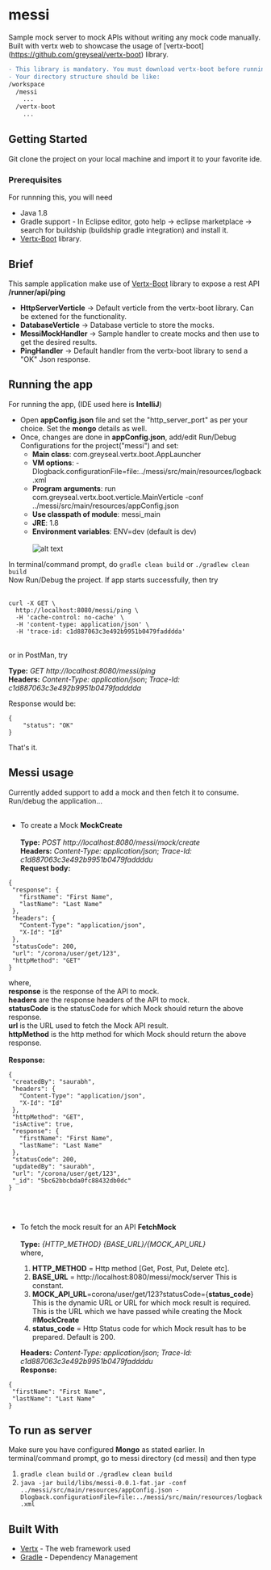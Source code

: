 # messi
Sample mock server to mock APIs without writing any mock code manually. Built with vertx web to showcase the usage of [vertx-boot]
(https://github.com/greyseal/vertx-boot) library. 
```diff
- This library is mandatory. You must download vertx-boot before running messi.
- Your directory structure should be like: 
/workspace
  /messi
    ...
  /vertx-boot
    ...
```

## Getting Started

Git clone the project on your local machine and import it to your favorite ide.

### Prerequisites

For runnning this, you will need
- Java 1.8
- Gradle support - In Eclipse editor, goto help -> eclipse marketplace -> search for buildship (buildship gradle integration) and install it.
- [Vertx-Boot](https://github.com/greyseal/vertx-boot) library. 

## Brief
This sample application make use of [Vertx-Boot](https://github.com/greyseal/vertx-boot) library to expose a rest API **/runner/api/ping**
- **HttpServerVerticle**       -> Default verticle from the vertx-boot library. Can be extened for the functionality.
- **DatabaseVerticle**         -> Database verticle to store the mocks.
- **MessiMockHandler**         -> Sample handler to create mocks and then use to get the desired results.
- **PingHandler**              -> Default handler from the vertx-boot library to send a "OK" Json response.

## Running the app

For running the app, (IDE used here is **IntelliJ**)
- Open **appConfig.json** file and set the "http_server_port" as per your choice. Set the **mongo** details as well.
- Once, changes are done in **appConfig.json**, add/edit Run/Debug Configurations for the project("messi") and set:
  * **Main class**: com.greyseal.vertx.boot.AppLauncher
  * **VM options**: -Dlogback.configurationFile=file:../messi/src/main/resources/logback.xml
  * **Program arguments**: run com.greyseal.vertx.boot.verticle.MainVerticle -conf ../messi/src/main/resources/appConfig.json 
  * **Use classpath of module**: messi_main
  * **JRE**: 1.8
  * **Environment variables**: ENV=dev (default is dev)
 <br /><br />
 ![alt text](https://github.com/greyseal/messi/blob/master/src/main/resources/messi.png) <br />
 
In terminal/command prompt, do `gradle clean build` or `./gradlew clean build`  <br />
Now Run/Debug the project. If app starts successfully, then try <br /><br />
```
curl -X GET \
  http://localhost:8080/messi/ping \
  -H 'cache-control: no-cache' \
  -H 'content-type: application/json' \
  -H 'trace-id: c1d887063c3e492b9951b0479fadddda'
```
<br />
or in PostMan, try <br />

**Type:**  *GET http://localhost:8080/messi/ping* <br />
**Headers:**  *Content-Type: application/json*;  *Trace-Id: c1d887063c3e492b9951b0479fadddda* <br />

Response would be: <br />
```
{
    "status": "OK"
}
```
That's it.

## Messi usage
Currently added support to add a mock and then fetch it to consume. Run/debug the application...<br  /><br  />
* To create a Mock **MockCreate** <br /><br />
**Type:** *POST http://localhost:8080/messi/mock/create* <br />
**Headers:** *Content-Type: application/json*;  *Trace-Id: c1d887063c3e492b9951b0479faddddu* <br />
**Request body:**
 ```
 {
  "response": {
    "firstName": "First Name",
    "lastName": "Last Name"
  },
  "headers": {
    "Content-Type": "application/json",
    "X-Id": "Id"
  },
  "statusCode": 200,
  "url": "/corona/user/get/123",
  "httpMethod": "GET"
}
 ```
 where, <br />
 **response** is the response of the API to mock. <br />
 **headers** are the response headers of the API to mock. <br />
 **statusCode** is the statusCode for which Mock should return the above response. <br />
 **url** is the URL used to fetch the Mock API result. <br />
 **httpMethod** is the http method for which Mock should return the above response. <br /> <br />
 **Response:**
 ```
{
  "createdBy": "saurabh",
  "headers": {
    "Content-Type": "application/json",
    "X-Id": "Id"
  },
  "httpMethod": "GET",
  "isActive": true,
  "response": {
    "firstName": "First Name",
    "lastName": "Last Name"
  },
  "statusCode": 200,
  "updatedBy": "saurabh",
  "url": "/corona/user/get/123",
  "_id": "5bc62bbcbda0fc88432db0dc"
}
 ```
<br /> <br />
* To fetch the mock result for an API **FetchMock** <br /><br />
**Type:** *{HTTP_METHOD} {BASE_URL}/{MOCK_API_URL}* <br />
where, <br />
  1. **HTTP_METHOD** = Http method [Get, Post, Put, Delete etc]. <br />
  1. **BASE_URL** = http://localhost:8080/messi/mock/server This is constant.<br />
  2. **MOCK_API_URL**=corona/user/get/123?statusCode={**status_code**} This is the dynamic URL or URL for which mock result is required. This is the URL which we have passed while creating the Mock #**MockCreate**  <br />
  3. **status_code** = Http Status code for which Mock result has to be prepared. Default is 200.<br />
  
  **Headers:** *Content-Type: application/json*;  *Trace-Id: c1d887063c3e492b9951b0479faddddu* <br />
 **Response:**
 ```
{
  "firstName": "First Name",
  "lastName": "Last Name"
}
 ```
 
## To run as server
Make sure you have configured **Mongo** as stated earlier. In terminal/command prompt, go to messi directory (cd messi) and then type 
1. `gradle clean build` or `./gradlew clean build`
2. `java -jar build/libs/messi-0.0.1-fat.jar -conf ../messi/src/main/resources/appConfig.json -Dlogback.configurationFile=file:../messi/src/main/resources/logback.xml`
 
## Built With

* [Vertx](http://vertx.io/) - The web framework used
* [Gradle](https://gradle.org/) - Dependency Management
